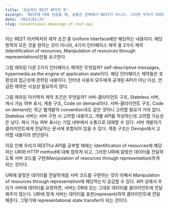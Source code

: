 ```yaml
---
title: '관습적인 REST API의 뜻'
excerpt: 'REST에 대해 언급할 때, 보통은 진짜배기 REST가 아니다. 그러면 우리가 대화할 때 REST는 어떤 뜻일까?'
date: '2023/01/25'
slug: conventional-meanings-of-rest-api
---
```


이는 REST 아키텍처의 제약 조건 중 Uniform Interface에만 해당하는 내용이다. 해당 항목의 모든 것을 원하는 것이 아니라, 4가지 인터페이스 제약 중 2가지 제약(Identification of resources, Manipulation of resources through representations)만을 요구한다.

그럼 제외된 다른 2가지 인터페이스 제약은 무엇일까? self-descriptive messages, hypermedia as the engine of application state이다. 해당 인터페이스 제약들은 호환성과 접근성에 관련된 내용이다. 인터넷 사용자 모두에게 공개된 API가 아닌 이상, 언급된 제약은 사실상 필요하지 않다.

그럼 제외된 아키텍처 제약 조건은 무엇일까? 서버-클라이언트 구조, Stateless 서버, 캐시 가능 여부 표시, 계층 구조, Code on demand이다. 서버-클라이언트 구조, Code on demand는 최근 웹개발의 convention과도 같은 것이니 고려할 필요가 거의 없다. Stateless 서버는 서버 구현 시 고려할 내용이고, 개별 API를 작성하는데 고려할 가능성은 낮다. 캐시 가능 여부 표시는 기업 내부에서 소통으로 대체할 수 있다. 서버 개발자가 클라이언트에게 전달하는 문서에 포함되어 있을 수 있다. 계층 구조는 Devops에서 고려할 내용이라 판단된다.

이로 인해 우리가 RESTful API를 공부할 때에는 Identification of resources에 해당하는 URI와 HTTP method에 대해 접하게 되고, 그러한 URI에 알맞은 데이터를 전달하도록 서버 코드를 구현(Manipulation of resources through representation)하게 되는 것이다.

URI에 알맞은 데이터를 전달하게끔 서버 코드를 구현하는 것이 어째서 Manipulation of resources through representation에 해당하는지 궁금할 수 있다. API 상에서 우리가 서버에 데이터를 요청하면, 서버는 DB에 있는 그대로 데이터를 클라이언트에 전달해주지 않는다. URI에 맞게 서버는 데이터를 표현(represent)하여 클라이언트에 전달해준다. 그렇기에 representational state transfer이 되는 것이다.
